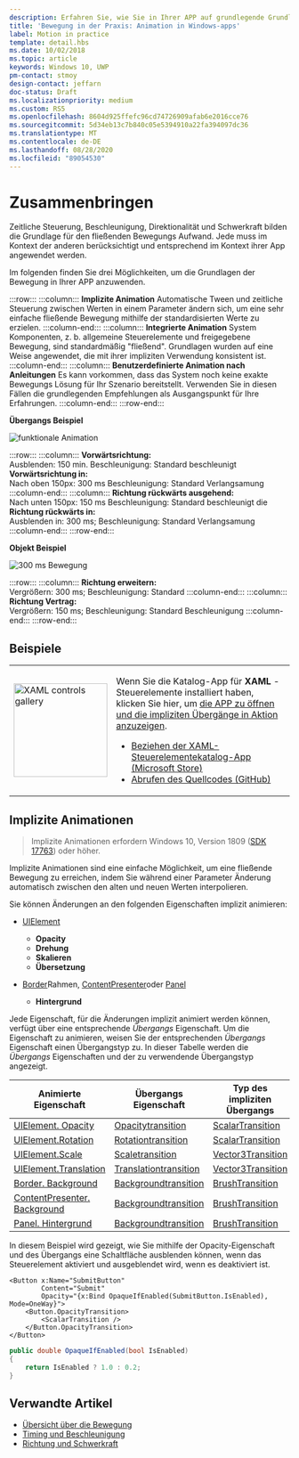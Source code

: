 ```yaml
---
description: Erfahren Sie, wie Sie in Ihrer APP auf grundlegende Grundlagen wie zeitliche Steuerung, Beschleunigung, Direktionalität und Schwerkraft stoßen.
title: 'Bewegung in der Praxis: Animation in Windows-apps'
label: Motion in practice
template: detail.hbs
ms.date: 10/02/2018
ms.topic: article
keywords: Windows 10, UWP
pm-contact: stmoy
design-contact: jeffarn
doc-status: Draft
ms.localizationpriority: medium
ms.custom: RS5
ms.openlocfilehash: 8604d925ffefc96cd74726909afab6e2016cce76
ms.sourcegitcommit: 5d34eb13c7b840c05e5394910a22fa394097dc36
ms.translationtype: MT
ms.contentlocale: de-DE
ms.lasthandoff: 08/28/2020
ms.locfileid: "89054530"
---
```

# <a name="bringing-it-together"></a>Zusammenbringen

Zeitliche Steuerung, Beschleunigung, Direktionalität und Schwerkraft bilden die Grundlage für den fließenden Bewegungs Aufwand. Jede muss im Kontext der anderen berücksichtigt und entsprechend im Kontext ihrer App angewendet werden.

Im folgenden finden Sie drei Möglichkeiten, um die Grundlagen der Bewegung in Ihrer APP anzuwenden.

:::row:::
    :::column:::
**Implizite Animation** Automatische Tween und zeitliche Steuerung zwischen Werten in einem Parameter ändern sich, um eine sehr einfache fließende Bewegung mithilfe der standardisierten Werte zu erzielen.
    :::column-end:::
    :::column:::
**Integrierte Animation** System Komponenten, z. b. allgemeine Steuerelemente und freigegebene Bewegung, sind standardmäßig "fließend". Grundlagen wurden auf eine Weise angewendet, die mit ihrer impliziten Verwendung konsistent ist.
    :::column-end:::
    :::column:::
**Benutzerdefinierte Animation nach Anleitungen** Es kann vorkommen, dass das System noch keine exakte Bewegungs Lösung für Ihr Szenario bereitstellt. Verwenden Sie in diesen Fällen die grundlegenden Empfehlungen als Ausgangspunkt für Ihre Erfahrungen.
    :::column-end:::
:::row-end:::

**Übergangs Beispiel**

![funktionale Animation](images/pageRefresh.gif)

:::row:::
    :::column:::
<b>Vorwärtsrichtung:</b><br>
Ausblenden: 150 min. Beschleunigung: Standard beschleunigt <b>Vorwärtsrichtung in:</b><br>
Nach oben 150px: 300 ms Beschleunigung: Standard Verlangsamung
    :::column-end:::
    :::column:::
<b>Richtung rückwärts ausgehend:</b><br>
Nach unten 150px: 150 ms Beschleunigung: Standard beschleunigt die <b>Richtung rückwärts in:</b><br>
Ausblenden in: 300 ms; Beschleunigung: Standard Verlangsamung
    :::column-end:::
:::row-end:::

**Objekt Beispiel**

 ![300 ms Bewegung](images/control.gif)

:::row:::
    :::column:::
<b>Richtung erweitern:</b><br>
Vergrößern: 300 ms; Beschleunigung: Standard
    :::column-end:::
    :::column:::
<b>Richtung Vertrag:</b><br>
Vergrößern: 150 ms; Beschleunigung: Standard Beschleunigung
    :::column-end:::
:::row-end:::

## <a name="examples"></a>Beispiele

<table>
<tr>
<td><img src="images/xaml-controls-gallery-app-icon.png" alt="XAML controls gallery" width="168"></img></td>
<td>
    <p>Wenn Sie die Katalog-App für <strong style="font-weight: semi-bold">XAML</strong> -Steuerelemente installiert haben, klicken Sie hier, um <a href="xamlcontrolsgallery:/item/ImplicitTransition">die APP zu öffnen und die impliziten Übergänge in Aktion anzuzeigen</a>.</p>
    <ul>
    <li><a href="https://www.microsoft.com/p/xaml-controls-gallery/9msvh128x2zt">Beziehen der XAML-Steuerelementekatalog-App (Microsoft Store)</a></li>
    <li><a href="https://github.com/Microsoft/Xaml-Controls-Gallery">Abrufen des Quellcodes (GitHub)</a></li>
    </ul>
</td>
</tr>
</table>

## <a name="implicit-animations"></a>Implizite Animationen

> Implizite Animationen erfordern Windows 10, Version 1809 ([SDK 17763](https://developer.microsoft.com/windows/downloads/windows-10-sdk)) oder höher.

Implizite Animationen sind eine einfache Möglichkeit, um eine fließende Bewegung zu erreichen, indem Sie während einer Parameter Änderung automatisch zwischen den alten und neuen Werten interpolieren.

Sie können Änderungen an den folgenden Eigenschaften implizit animieren:

- [UIElement](/uwp/api/windows.ui.xaml.uielement)
  - **Opacity**
  - **Drehung**
  - **Skalieren**
  - **Übersetzung**

- [Border](/uwp/api/windows.ui.xaml.controls.border)Rahmen, [ContentPresenter](/uwp/api/windows.ui.xaml.controls.contentpresenter)oder [Panel](/uwp/api/windows.ui.xaml.controls.panel)
  - **Hintergrund**

Jede Eigenschaft, für die Änderungen implizit animiert werden können, verfügt über eine entsprechende _Übergangs_ Eigenschaft. Um die Eigenschaft zu animieren, weisen Sie der entsprechenden _Übergangs_ Eigenschaft einen Übergangstyp zu. In dieser Tabelle werden die _Übergangs_ Eigenschaften und der zu verwendende Übergangstyp angezeigt.

| Animierte Eigenschaft | Übergangs Eigenschaft | Typ des impliziten Übergangs |
| -- | -- | -- |
| [UIElement. Opacity](/uwp/api/windows.ui.xaml.uielement.opacity) | [Opacitytransition](/uwp/api/windows.ui.xaml.uielement.opacitytransition) | [ScalarTransition](/uwp/api/windows.ui.xaml.scalartransition) |
| [UIElement.Rotation](/uwp/api/windows.ui.xaml.uielement.rotation) | [Rotationtransition](/uwp/api/windows.ui.xaml.uielement.rotationtransition) | [ScalarTransition](/uwp/api/windows.ui.xaml.scalartransition) |
| [UIElement.Scale](/uwp/api/windows.ui.xaml.uielement.scale) | [Scaletransition](/uwp/api/windows.ui.xaml.uielement.scaletransition) | [Vector3Transition](/uwp/api/windows.ui.xaml.vector3transition) |
| [UIElement.Translation](/uwp/api/windows.ui.xaml.uielement.translation) | [Translationtransition](/uwp/api/windows.ui.xaml.uielement.translationtransition) | [Vector3Transition](/uwp/api/windows.ui.xaml.vector3transition) |
| [Border. Background](/uwp/api/windows.ui.xaml.controls.border.background) | [Backgroundtransition](/uwp/api/windows.ui.xaml.controls.border.backgroundtransition) | [BrushTransition](//uwp/api/windows.ui.xaml.uielement.brushtransition) |
| [ContentPresenter. Background](/uwp/api/windows.ui.xaml.controls.contentpresenter.background) | [Backgroundtransition](/uwp/api/windows.ui.xaml.controls.contentpresenter.backgroundtransition) | [BrushTransition](//uwp/api/windows.ui.xaml.uielement.brushtransition) |
| [Panel. Hintergrund](/uwp/api/windows.ui.xaml.controls.panel.background) | [Backgroundtransition](/uwp/api/windows.ui.xaml.controls.panel.backgroundtransition)  | [BrushTransition](//uwp/api/windows.ui.xaml.uielement.brushtransition) |

In diesem Beispiel wird gezeigt, wie Sie mithilfe der Opacity-Eigenschaft und des Übergangs eine Schaltfläche ausblenden können, wenn das Steuerelement aktiviert und ausgeblendet wird, wenn es deaktiviert ist.

```xaml
<Button x:Name="SubmitButton"
        Content="Submit"
        Opacity="{x:Bind OpaqueIfEnabled(SubmitButton.IsEnabled), Mode=OneWay}">
    <Button.OpacityTransition>
        <ScalarTransition />
    </Button.OpacityTransition>
</Button>
```

```csharp
public double OpaqueIfEnabled(bool IsEnabled)
{
    return IsEnabled ? 1.0 : 0.2;
}
```

## <a name="related-articles"></a>Verwandte Artikel

- [Übersicht über die Bewegung](index.md)
- [Timing und Beschleunigung](timing-and-easing.md)
- [Richtung und Schwerkraft](directionality-and-gravity.md)
